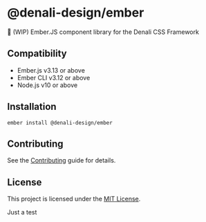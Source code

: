 # @denali-design/ember

:construction: (WIP) Ember.JS component library for the Denali CSS Framework

## Compatibility

- Ember.js v3.13 or above
- Ember CLI v3.12 or above
- Node.js v10 or above

## Installation

```
ember install @denali-design/ember
```

## Contributing

See the [Contributing](CONTRIBUTING.md) guide for details.

## License

This project is licensed under the [MIT License](LICENSE.md).

Just a test

